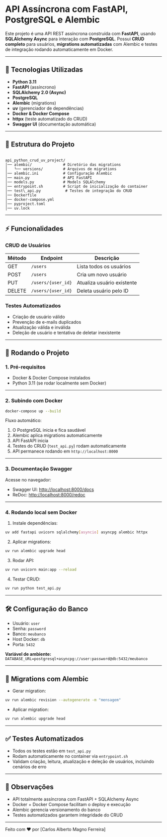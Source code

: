 # API Assíncrona com FastAPI, PostgreSQL e Alembic

Este projeto é uma API REST assíncrona construída com **FastAPI**, usando **SQLAlchemy Async** para interação com **PostgreSQL**. Possui **CRUD completo** para usuários, **migrations automatizadas** com Alembic e testes de integração rodando automaticamente em Docker.

---

## 🧩 Tecnologias Utilizadas

- **Python 3.11**
- **FastAPI** (assíncrono)
- **SQLAlchemy 2.0 (Async)**
- **PostgreSQL**
- **Alembic** (migrations)
- **uv** (gerenciador de dependências)
- **Docker & Docker Compose**
- **httpx** (teste automatizado do CRUD)
- **Swagger UI** (documentação automática)

---

## 📂 Estrutura do Projeto

```

api_python_crud_uv_project/
│── alembic/              # Diretório das migrations
│   └── versions/         # Arquivos de migrations
│── alembic.ini           # Configuração Alembic
│── main.py               # API FastAPI
│── models.py             # Models SQLAlchemy
│── entrypoint.sh         # Script de inicialização do container
│── test\_api.py           # Testes de integração do CRUD
│── Dockerfile
│── docker-compose.yml
│── pyproject.toml
│── uv.lock

````

---

## ⚡ Funcionalidades

### CRUD de Usuários

| Método | Endpoint | Descrição |
|--------|---------|-----------|
| GET    | `/users` | Lista todos os usuários |
| POST   | `/users` | Cria um novo usuário |
| PUT    | `/users/{user_id}` | Atualiza usuário existente |
| DELETE | `/users/{user_id}` | Deleta usuário pelo ID |

### Testes Automatizados
- Criação de usuário válido
- Prevenção de e-mails duplicados
- Atualização válida e inválida
- Deleção de usuário e tentativa de deletar inexistente

---

## 🚀 Rodando o Projeto

### 1. Pré-requisitos

- Docker & Docker Compose instalados
- Python 3.11 (se rodar localmente sem Docker)

---

### 2. Subindo com Docker

```bash
docker-compose up --build
````

Fluxo automático:

1. O PostgreSQL inicia e fica saudável
2. Alembic aplica migrations automaticamente
3. API FastAPI inicia
4. Testes do CRUD (`test_api.py`) rodam automaticamente
5. API permanece rodando em `http://localhost:8000`

---

### 3. Documentação Swagger

Acesse no navegador:

* Swagger UI: [http://localhost:8000/docs](http://localhost:8000/docs)
* ReDoc: [http://localhost:8000/redoc](http://localhost:8000/redoc)

---

### 4. Rodando local sem Docker

1. Instale dependências:

```bash
uv add fastapi uvicorn sqlalchemy[asyncio] asyncpg alembic httpx
```

2. Aplicar migrations:

```bash
uv run alembic upgrade head
```

3. Rodar API:

```bash
uv run uvicorn main:app --reload
```

4. Testar CRUD:

```bash
uv run python test_api.py
```

---

## 🛠 Configuração do Banco

* Usuário: `user`
* Senha: `password`
* Banco: `meubanco`
* Host Docker: `db`
* Porta: `5432`

**Variável de ambiente:** `DATABASE_URL=postgresql+asyncpg://user:password@db:5432/meubanco`

---

## 🔧 Migrations com Alembic

* Gerar migration:

```bash
uv run alembic revision --autogenerate -m "mensagem"
```

* Aplicar migration:

```bash
uv run alembic upgrade head
```

---

## ✅ Testes Automatizados

* Todos os testes estão em `test_api.py`
* Rodam automaticamente no container via `entrypoint.sh`
* Validam criação, leitura, atualização e deleção de usuários, incluindo cenários de erro

---

## 📌 Observações

* API totalmente assíncrona com FastAPI + SQLAlchemy Async
* Docker + Docker Compose facilitam o deploy e execução
* Alembic gerencia versionamento do banco
* Testes automatizados garantem integridade do CRUD

---

Feito com ❤️ por \[Carlos Alberto Magno Ferreira]
